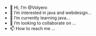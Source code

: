 - 👋 Hi, I’m @Volyero
- 👀 I’m interested in java and webdesign...
- 🌱 I’m currently learning java...
- 💞️ I’m looking to collaborate on ...
- 📫 How to reach me ...

<!---
Volyero/Volyero is a ✨ special ✨ repository because its `README.md` (this file) appears on your GitHub profile.
You can click the Preview link to take a look at your changes.
--->
